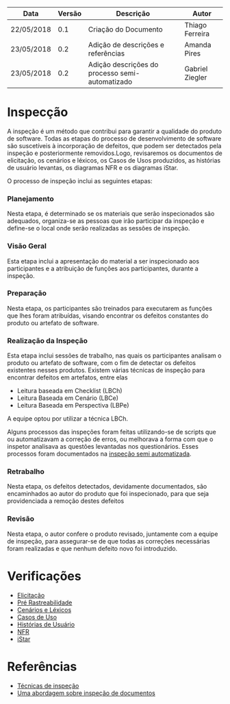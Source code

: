 |Data|Versão|Descrição|Autor|
|----|------|---------|-----|
|22/05/2018|0.1|Criação do Documento|Thiago Ferreira|
|23/05/2018|0.2|Adição de descrições e referências|Amanda Pires|
|23/05/2018|0.2|Adição descrições do processo semi-automatizado|Gabriel Ziegler|

# Inspecção
A inspeção é um método que contribui para garantir a qualidade do produto de software. Todas as etapas do processo de desenvolvimento de software são suscetíveis à incorporação de defeitos, que podem ser detectados pela inspeção e posteriormente removidos.Logo, revisaremos os documentos de elicitação, os cenários e léxicos, os Casos de Usos produzidos, as histórias de usuário levantas, os diagramas NFR e os diagramas iStar.

O processo de inspeção inclui as seguintes etapas:

### Planejamento

 Nesta etapa, é determinado se os materiais que serão inspecionados são adequados, organiza-se as pessoas que irão participar da inspeção e define-se o local onde serão realizadas as sessões de inspeção.

### Visão Geral

Esta etapa inclui a apresentação do material a ser inspecionado aos participantes e a atribuição de funções aos participantes, durante a inspeção.

### Preparação

Nesta etapa, os participantes são treinados para executarem as funções que lhes foram atribuídas, visando encontrar os defeitos constantes do produto ou artefato de software.

### Realização da Inspeção

 Esta etapa inclui sessões de trabalho, nas quais os participantes analisam o produto ou artefato de software, com o fim de detectar os defeitos existentes nesses produtos.
Existem várias técnicas de inspeção para encontrar defeitos em artefatos, entre elas
* Leitura baseada em Checklist (LBCh)
* Leitura Baseada em Cenário (LBCe)
* Leitura Baseada em Perspectiva (LBPe)

A equipe optou por utilizar a técnica LBCh.

Alguns processos das inspeções foram feitas utilizando-se de scripts que ou automatizavam a correção de erros, ou melhorava a forma com que o inspetor analisava as questões levantadas nos questionários. Esses processos foram documentados na [inspeção semi automatizada](Inspeção-Semi-Automatizada).

### Retrabalho

 Nesta etapa, os defeitos detectados, devidamente documentados, são encaminhados ao autor do produto que foi inspecionado, para que seja providenciada a remoção destes defeitos

### Revisão

 Nesta etapa, o autor confere o produto revisado, juntamente com a equipe de inspeção, para assegurar-se de que todas as correções necessárias foram realizadas e que nenhum defeito novo foi introduzido.

# Verificações
* [Elicitação](Verificação-Elicitação)
* [Pré Rastreabilidade](Verificação-Pre-Rastreabilidade)
* [Cenários e Léxicos](Verificação-Cenários-e-Léxicos)
* [Casos de Uso](Verificação-Casos-de-Uso)
* [Histórias de Usuário](Verificação-Histórias-de-Usuário)
* [NFR](Verificação-NFR)
* [iStar](Verificação-iStar)

# Referências

* [Técnicas de inspeção](http://www.inf.puc-rio.br/~wer/WERpapers/artigos/artigos_WER06/bertini.pdf)
* [Uma abordagem sobre inspeção de documentos ](http://www.lbd.dcc.ufmg.br/colecoes/sbqs/2006/012.pdf)